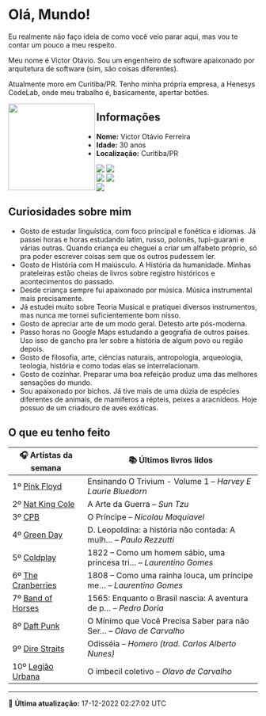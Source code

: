 # Olá, Mundo!

Eu realmente não faço ideia de como você veio parar aqui, mas vou te contar um pouco a meu respeito.

Meu nome é Victor Otávio. Sou um engenheiro de software apaixonado por arquitetura de software (sim, são coisas diferentes).

Atualmente moro em Curitiba/PR. Tenho minha própria empresa, a Henesys CodeLab, onde meu trabalho é, basicamente, apertar botões.

<img align="left" src="https://github.com/vctrtvfrrr/vctrtvfrrr/raw/master/octocat.png" alt="" width="175" />

## Informações

- **Nome:** Victor Otávio Ferreira
- **Idade:** 30 anos
- **Localização:** Curitiba/PR

[![](https://img.shields.io/badge/LinkedIn-victorotavio-blue)](https://www.linkedin.com/in/victorotavio/) [![](https://img.shields.io/badge/Twitter-@vctrtvfrrr-blue)](https://twitter.com/vctrtvfrrr)  
[![](https://img.shields.io/badge/GitHub-vctrtvfrrr-24292e)](https://github.com/vctrtvfrrr) [![](https://img.shields.io/badge/GitLab-vctrtvfrrr-ec5d16)](https://gitlab.com/vctrtvfrrr)  
[![](https://img.shields.io/badge/Email-victor@otavioferreira.com.br-red)](mailto:victor@otavioferreira.com.br)  

## Curiosidades sobre mim

-   Gosto de estudar linguística, com foco principal e fonética e idiomas. Já passei horas e horas estudando latim, russo, polonês, tupi-guarani e várias outras. Quando criança eu cheguei a criar um alfabeto próprio, só pra poder escrever coisas sem que os outros pudessem ler.
-   Gosto de História com H maiúsculo. A História da humanidade. Minhas prateleiras estão cheias de livros sobre registro históricos e acontecimentos do passado.
-   Desde criança sempre fui apaixonado por música. Música instrumental mais precisamente.
-   Já estudei muito sobre Teoria Musical e pratiquei diversos instrumentos, mas nunca me tornei suficientemente bom nisso.
-   Gosto de apreciar arte de um modo geral. Detesto arte pós-moderna.
-   Passo horas no Google Maps estudando a geografia de outros países. Uso isso de gancho pra ler sobre a história de algum povo ou região depois.
-   Gosto de filosofia, arte, ciências naturais, antropologia, arqueologia, teologia, história e como todas elas se interrelacionam.
-   Gosto de cozinhar. Preparar uma boa refeição produz uma das melhores sensações do mundo.
-   Sou apaixonado por bichos. Já tive mais de uma dúzia de espécies diferentes de animais, de mamiferos a répteis, peixes a aracnídeos. Hoje possuo de um criadouro de aves exóticas.


## O que eu tenho feito

|                       🎧 Artistas da semana                       |                      📚 Últimos livros lidos                      |
|-------------------------------------------------------------------|-------------------------------------------------------------------|
| 1º [Pink Floyd](https://www.last.fm/music/Pink+Floyd)             | Ensinando O Trivium - Volume 1	–	_Harvey E Laurie Bluedorn_         |
| 2º [Nat King Cole](https://www.last.fm/music/Nat+King+Cole)       | A Arte da Guerra	–	_Sun Tzu_                                        |
| 3º [CPB](https://www.last.fm/music/CPB)                           | O Príncipe	–	_Nicolau Maquiavel_                                    |
| 4º [Green Day](https://www.last.fm/music/Green+Day)               | D. Leopoldina: a história não contada: A mulh…	–	_Paulo Rezzutti_   |
| 5º [Coldplay](https://www.last.fm/music/Coldplay)                 | 1822 – Como um homem sábio, uma princesa tri…	–	_Laurentino Gomes_  |
| 6º [The Cranberries](https://www.last.fm/music/The+Cranberries)   | 1808 – Como uma rainha louca, um príncipe me…	–	_Laurentino Gomes_  |
| 7º [Band of Horses](https://www.last.fm/music/Band+of+Horses)     | 1565: Enquanto o Brasil nascia: A aventura de p…	–	_Pedro Doria_    |
| 8º [Daft Punk](https://www.last.fm/music/Daft+Punk)               | O Mínimo que Você Precisa Saber para não Ser…	–	_Olavo de Carvalho_ |
| 9º [Dire Straits](https://www.last.fm/music/Dire+Straits)         | Odisséia	–	_Homero (trad. Carlos Alberto Nunes)_                    |
| 10º [Legião Urbana](https://www.last.fm/music/Legi%C3%A3o+Urbana) | O imbecil coletivo	–	_Olavo de Carvalho_                            |


---

🚀 **Última atualização:** 17-12-2022 02:27:02 UTC